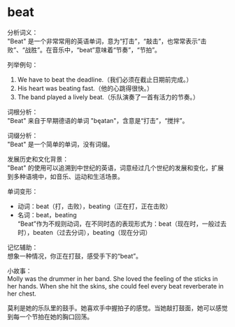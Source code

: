 # beat

分析词义：  
"Beat" 是一个非常常用的英语单词，意为“打击”，“敲击”，也常常表示“击败”、“战胜”。在音乐中，“beat”意味着“节奏”，“节拍”。

  

列举例句：

  

1.  We have to beat the deadline.（我们必须在截止日期前完成。）
2.  His heart was beating fast.（他的心跳得很快。）
3.  The band played a lively beat.（乐队演奏了一首有活力的节奏。）

  

词根分析：  
"Beat" 来自于早期德语的单词 "bęatan"，含意是“打击”，“搅拌”。

  

词缀分析：  
"Beat" 是一个简单的单词，没有词缀。

  

发展历史和文化背景：  
"Beat" 的使用可以追溯到中世纪的英语，词意经过几个世纪的发展和变化，扩展到多种语境中，如音乐、运动和生活场景。

  

单词变形：

  

*   动词：beat（打，击败），beating（正在打，正在击败）
*   名词：beat，beating  
    “Beat”作为不规则动词，在不同时态的表现形式为：beat（现在时，一般过去时），beaten（过去分词），beating（现在分词）

  

记忆辅助：  
想象一种情况，你正在打鼓，感受手下的“beat”。

  

小故事：  
Molly was the drummer in her band. She loved the feeling of the sticks in her hands. When she hit the skins, she could feel every beat reverberate in her chest.

  

莫利是她的乐队里的鼓手。她喜欢手中握拍子的感觉。当她敲打鼓面，她可以感觉到每一个节拍在她的胸口回荡。
